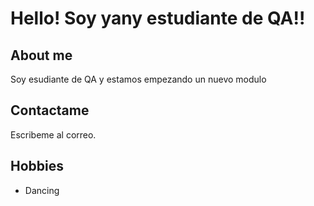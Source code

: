 # Hello! Soy yany estudiante de QA!!
## About me
Soy esudiante de QA y estamos empezando un nuevo modulo
## Contactame 
Escribeme al correo.

## Hobbies
- Dancing 